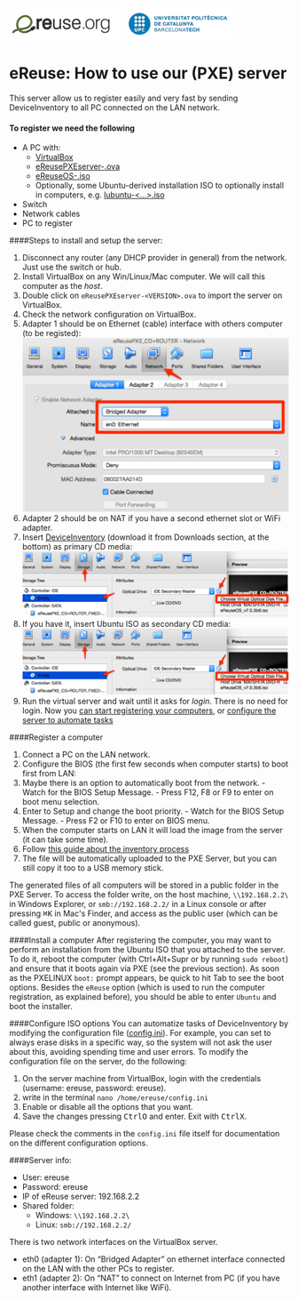 ![eReuselogo](./images/eReuse_logo_200.png)
![UPClogo](./images/UPC_logo_200.png)

# eReuse: How to use our (PXE) server

This server allow us to register easily and very fast by sending DeviceInventory to all PC 
connected on the LAN network.

#### To register we need the following

- A PC with:
  - [VirtualBox](https://www.virtualbox.org/wiki/Downloads)
  - [eReusePXEserver-<VERSION>.ova](https://github.com/eReuse/device-inventory/releases/latest)
  - [eReuseOS-<VERSION>.iso](https://github.com/eReuse/device-inventory/releases/latest)
  - Optionally, some Ubuntu-derived installation ISO to optionally install in computers, e.g. [lubuntu-<...>.iso](http://cdimage.ubuntu.com/lubuntu/releases/16.04.1/release/)
- Switch
- Network cables
- PC to register

####Steps to install and setup the server:
1. Disconnect any router (any DHCP provider in general) from the network. Just use the switch or hub.
2. Install VirtualBox on any Win/Linux/Mac computer. We will call this computer as the *host*.
2. Double click on `eReusePXEserver-<VERSION>.ova` to import the server on VirtualBox.
3. Check the network configuration on VirtualBox.
  1. Adapter 1 should be on Ethernet (cable) interface with others computer (to be registed): ![Virtualbox network](./images/virtualbox-network.png)
  2. Adapter 2 should be on NAT if you have a second ethernet slot or WiFi adapter.
4. Insert [DeviceInventory](https://github.com/eReuse/device-inventory/releases/latest) (download it from Downloads section, at the bottom) as primary CD media: ![Virtualbox disk](./images/virtualbox-disk.png)
5. If you have it, insert Ubuntu ISO as secondary CD media: ![Virtualbox disk](./images/virtualbox-disk.png)
6. Run the virtual server and wait until it asks for *login*. There is no need for login. Now you [can start registering your computers](#register-a-computer), or [configure the server to automate tasks](#configure-iso-options)

####Register a computer
1. Connect a PC on the LAN network.
2. Configure the BIOS (the first few seconds when computer starts) to boot first from LAN:
  1. Maybe there is an option to automatically boot from the network. 
    - Watch for the BIOS Setup Message. 
    - Press F12, F8 or F9 to enter on boot menu selection.
  2. Enter to Setup and change the boot priority.
    - Watch for the BIOS Setup Message.
    - Press F2 or F10 to enter on BIOS menu.
3. When the computer starts on LAN it will load the image from the server (it can take some time).
4. Follow [this guide about the inventory process](https://github.com/eReuse/device-inventory/blob/master/docs/USB_Register.md#4-inventory-process-register-hardware-characteristics-of-a-computer)
5. The file will be automatically uploaded to the PXE Server, but you can still copy it too to a USB memory stick.

The generated files of all computers will be stored in a public folder in the PXE Server. To access the folder write, on the host machine, `\\192.168.2.2\` in Windows Explorer, or `smb://192.168.2.2/` in a Linux console or after pressing <kbd>⌘</kbd><kbd>K</kbd> in Mac's Finder, and access as the public user (which can be called guest, public or anonymous).

####Install a computer
After registering the computer, you may want to perform an installation from the Ubuntu ISO that you attached to the server. To do it, reboot the computer (with Ctrl+Alt+Supr or by running ``sudo reboot``) and ensure that it boots again via PXE (see the previous section). As soon as the PXELINUX ``boot:`` prompt appears, be quick to hit Tab to see the boot options. Besides the ``eReuse`` option (which is used to run the computer registration, as explained before), you should be able to enter ``Ubuntu`` and boot the installer.

####Configure ISO options
You can automatize tasks of DeviceInventory by modifying the configuration file ([config.ini](https://github.com/eReuse/device-inventory/blob/master/device_inventory/config.ini)). For example, you can set to always erase disks in a specific way, so the system will not ask the user about this, avoiding spending time and user errors. To modify the configuration file on the server, do the following:

1. On the server machine from VirtualBox, login with the credentials (username: ereuse, password: ereuse).
2. write in the terminal `nano /home/ereuse/config.ini`
3. Enable or disable all the options that you want.
4. Save the changes pressing <kbd>Ctrl</kbd><kbd>O</kbd> and enter. Exit with <kbd>Ctrl</kbd><kbd>X</kbd>.

Please check the comments in the `config.ini` file itself for documentation on the different configuration options.

####Server info: 
- User: ereuse 
- Password: ereuse 
- IP of eReuse server: 192.168.2.2 
- Shared folder: 
  - Windows: `\\192.168.2.2\`
  - Linux: `smb://192.168.2.2/`

There is two network interfaces on the VirtualBox server.
  - eth0 (adapter 1): On “Bridged Adapter” on ethernet interface connected on the LAN with the other PCs to register.
  - eth1 (adapter 2): On “NAT” to connect on Internet from PC (if you have another interface with Internet like WiFi).

